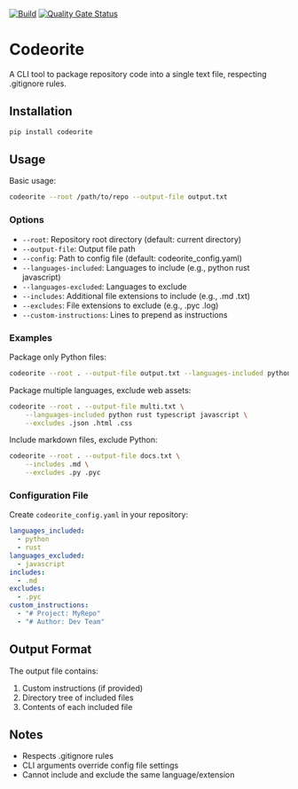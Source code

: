 [![Build](https://github.com/KeplerOps/codeorite/actions/workflows/build.yml/badge.svg)](https://github.com/KeplerOps/codeorite/actions/workflows/build.yml)
[![Quality Gate Status](https://sonarcloud.io/api/project_badges/measure?project=KeplerOps_codeorite&metric=alert_status)](https://sonarcloud.io/summary/new_code?id=KeplerOps_codeorite)

# Codeorite

A CLI tool to package repository code into a single text file, respecting .gitignore rules.

## Installation

```bash
pip install codeorite
```

## Usage

Basic usage:
```bash
codeorite --root /path/to/repo --output-file output.txt
```

### Options

- `--root`: Repository root directory (default: current directory)
- `--output-file`: Output file path
- `--config`: Path to config file (default: codeorite_config.yaml)
- `--languages-included`: Languages to include (e.g., python rust javascript)
- `--languages-excluded`: Languages to exclude
- `--includes`: Additional file extensions to include (e.g., .md .txt)
- `--excludes`: File extensions to exclude (e.g., .pyc .log)
- `--custom-instructions`: Lines to prepend as instructions

### Examples

Package only Python files:
```bash
codeorite --root . --output-file output.txt --languages-included python
```

Package multiple languages, exclude web assets:
```bash
codeorite --root . --output-file multi.txt \
    --languages-included python rust typescript javascript \
    --excludes .json .html .css
```

Include markdown files, exclude Python:
```bash
codeorite --root . --output-file docs.txt \
    --includes .md \
    --excludes .py .pyc
```

### Configuration File

Create `codeorite_config.yaml` in your repository:

```yaml
languages_included:
  - python
  - rust
languages_excluded:
  - javascript
includes:
  - .md
excludes:
  - .pyc
custom_instructions:
  - "# Project: MyRepo"
  - "# Author: Dev Team"
```

## Output Format

The output file contains:
1. Custom instructions (if provided)
2. Directory tree of included files
3. Contents of each included file

## Notes

- Respects .gitignore rules
- CLI arguments override config file settings
- Cannot include and exclude the same language/extension
